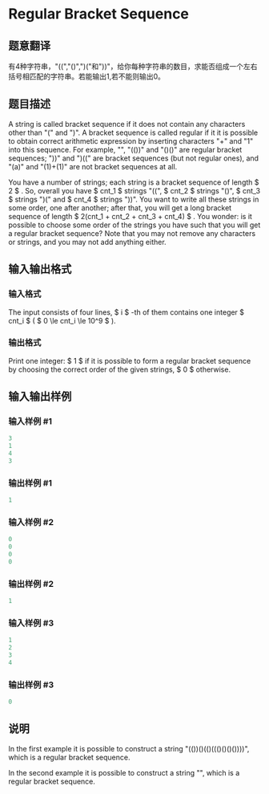 # Regular Bracket Sequence

## 题意翻译

有4种字符串，"((","()",")("和"))"，给你每种字符串的数目，求能否组成一个左右括号相匹配的字符串。若能输出1,若不能则输出0。

## 题目描述

A string is called bracket sequence if it does not contain any characters other than "(" and ")". A bracket sequence is called regular if it it is possible to obtain correct arithmetic expression by inserting characters "+" and "1" into this sequence. For example, "", "(())" and "()()" are regular bracket sequences; "))" and ")((" are bracket sequences (but not regular ones), and "(a)" and "(1)+(1)" are not bracket sequences at all.

You have a number of strings; each string is a bracket sequence of length $ 2 $ . So, overall you have $ cnt_1 $ strings "((", $ cnt_2 $ strings "()", $ cnt_3 $ strings ")(" and $ cnt_4 $ strings "))". You want to write all these strings in some order, one after another; after that, you will get a long bracket sequence of length $ 2(cnt_1 + cnt_2 + cnt_3 + cnt_4) $ . You wonder: is it possible to choose some order of the strings you have such that you will get a regular bracket sequence? Note that you may not remove any characters or strings, and you may not add anything either.

## 输入输出格式

### 输入格式

The input consists of four lines, $ i $ -th of them contains one integer $ cnt_i $ ( $ 0 \le cnt_i \le 10^9 $ ).

### 输出格式

Print one integer: $ 1 $ if it is possible to form a regular bracket sequence by choosing the correct order of the given strings, $ 0 $ otherwise.

## 输入输出样例

### 输入样例 #1

```cpp
3
1
4
3

```
### 输出样例 #1

```cpp
1

```
### 输入样例 #2

```cpp
0
0
0
0

```
### 输出样例 #2

```cpp
1

```
### 输入样例 #3

```cpp
1
2
3
4

```
### 输出样例 #3

```cpp
0

```
## 说明

In the first example it is possible to construct a string "(())()(()((()()()())))", which is a regular bracket sequence.

In the second example it is possible to construct a string "", which is a regular bracket sequence.

